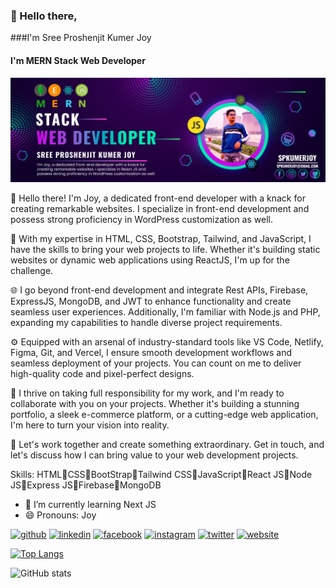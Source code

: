### 👋 Hello there, 
###I'm Sree Proshenjit Kumer Joy
#### I'm MERN Stack Web Developer
![I'm MERN Stack Web Developer](https://raw.githubusercontent.com/spkumerjoy/spkumerjoy/main/github-banner.jpg)

👋 Hello there! 
I'm Joy, a dedicated front-end developer with a knack for creating remarkable websites. I specialize in front-end development and possess strong proficiency in WordPress customization as well.

💪 With my expertise in HTML, CSS, Bootstrap, Tailwind, and JavaScript, I have the skills to bring your web projects to life. Whether it's building static websites or dynamic web applications using ReactJS, I'm up for the challenge.

🌐 I go beyond front-end development and integrate Rest APIs, Firebase, ExpressJS, MongoDB, and JWT to enhance functionality and create seamless user experiences. Additionally, I'm familiar with Node.js and PHP, expanding my capabilities to handle diverse project requirements.

⚙️ Equipped with an arsenal of industry-standard tools like VS Code, Netlify, Figma, Git, and Vercel, I ensure smooth development workflows and seamless deployment of your projects. You can count on me to deliver high-quality code and pixel-perfect designs.

🤝 I thrive on taking full responsibility for my work, and I'm ready to collaborate with you on your projects. Whether it's building a stunning portfolio, a sleek e-commerce platform, or a cutting-edge web application, I'm here to turn your vision into reality.

💼 Let's work together and create something extraordinary. Get in touch, and let's discuss how I can bring value to your web development projects.

Skills: HTML🔹CSS🔹BootStrap🔹Tailwind CSS🔹JavaScript🔹React JS🔹Node JS🔹Express JS🔹Firebase🔹MongoDB

- 🌱 I’m currently learning Next JS 
- 😄 Pronouns: Joy 


[<img src='https://cdn.jsdelivr.net/npm/simple-icons@3.0.1/icons/github.svg' alt='github' height='40'>](https://github.com/spkumerjoy)  [<img src='https://cdn.jsdelivr.net/npm/simple-icons@3.0.1/icons/linkedin.svg' alt='linkedin' height='40'>](https://www.linkedin.com/in/spkumerjoy/)  [<img src='https://cdn.jsdelivr.net/npm/simple-icons@3.0.1/icons/facebook.svg' alt='facebook' height='40'>](https://www.facebook.com/spkumerjoy)  [<img src='https://cdn.jsdelivr.net/npm/simple-icons@3.0.1/icons/instagram.svg' alt='instagram' height='40'>](https://www.instagram.com/spkumerjoy/)  [<img src='https://cdn.jsdelivr.net/npm/simple-icons@3.0.1/icons/twitter.svg' alt='twitter' height='40'>](https://twitter.com/spkumerjoy)  [<img src='https://cdn.jsdelivr.net/npm/simple-icons@3.0.1/icons/icloud.svg' alt='website' height='40'>](https://joyskyz.com/)  

[![Top Langs](https://github-readme-stats.vercel.app/api/top-langs/?username=spkumerjoy)](https://github.com/anuraghazra/github-readme-stats)

![GitHub stats](https://github-readme-stats.vercel.app/api?username=spkumerjoy&show_icons=true)  


